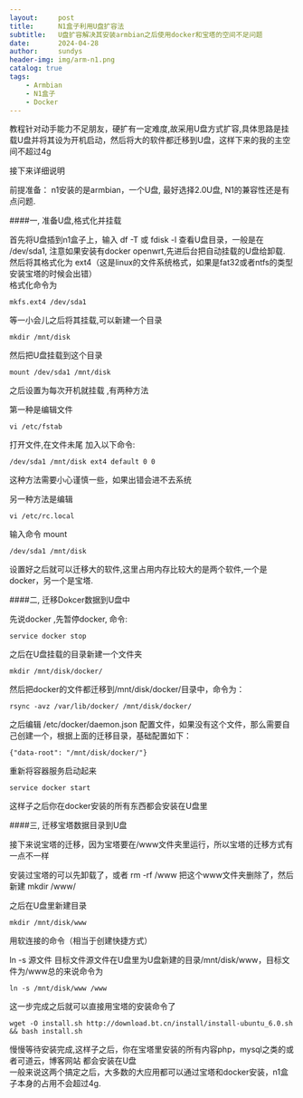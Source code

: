 ```yaml
---
layout:     post
title:      N1盒子利用U盘扩容法
subtitle:   U盘扩容解决其安装armbian之后使用docker和宝塔的空间不足问题 
date:       2024-04-28
author:     sundys
header-img: img/arm-n1.png
catalog: true
tags:
    - Armbian
    - N1盒子
    - Docker	
---
```


教程针对动手能力不足朋友，硬扩有一定难度,故采用U盘方式扩容,具体思路是挂载U盘并将其设为开机启动，然后将大的软件都迁移到U盘，这样下来的我的主空间不超过4g

接下来详细说明  

前提准备：  n1安装的是armbian，一个U盘, 最好选择2.0U盘, N1的兼容性还是有点问题.

####一, 准备U盘,格式化并挂载

首先将U盘插到n1盒子上，输入 df -T 或 fdisk -l  查看U盘目录，一般是在 /dev/sda1, 注意如果安装有docker openwrt,先进后台把自动挂载的U盘给卸载.
然后将其格式化为 ext4（这是linux的文件系统格式，如果是fat32或者ntfs的类型安装宝塔的时候会出错）  
格式化命令为 
```
mkfs.ext4 /dev/sda1
```
等一小会儿之后将其挂载,可以新建一个目录  

```
mkdir /mnt/disk  
```
然后把U盘挂载到这个目录  
```
mount /dev/sda1 /mnt/disk
```
之后设置为每次开机就挂载 ,有两种方法  

第一种是编辑文件 
```
vi /etc/fstab  
```
打开文件,在文件未尾 加入以下命令:

```
/dev/sda1 /mnt/disk ext4 default 0 0
```
这种方法需要小心谨慎一些，如果出错会进不去系统  

另一种方法是编辑 

```
vi /etc/rc.local  
```
输入命令 mount

```
/dev/sda1 /mnt/disk
```

设置好之后就可以迁移大的软件,这里占用内存比较大的是两个软件,一个是docker，另一个是宝塔.

####二, 迁移Dokcer数据到U盘中

先说docker ,先暂停docker, 命令:

```
service docker stop  
```

之后在U盘挂载的目录新建一个文件夹  
```
mkdir /mnt/disk/docker/  
```

然后把docker的文件都迁移到/mnt/disk/docker/目录中，命令为：
```
rsync -avz /var/lib/docker/ /mnt/disk/docker/  
```
之后编辑 /etc/docker/daemon.json 配置文件，如果没有这个文件，那么需要自己创建一个，根据上面的迁移目录，基础配置如下：  

```
{"data-root": "/mnt/disk/docker/"} 
 ```
  
重新将容器服务启动起来  
```
service docker start  
```
这样子之后你在docker安装的所有东西都会安装在U盘里

####三, 迁移宝塔数据目录到U盘

接下来说宝塔的迁移，因为宝塔要在/www文件夹里运行，所以宝塔的迁移方式有一点不一样  

安装过宝塔的可以先卸载了，或者 rm -rf /www 把这个www文件夹删除了，然后新建 mkdir /www/

之后在U盘里新建目录 

```
mkdir /mnt/disk/www  
```
用软连接的命令（相当于创建快捷方式）

ln -s 源文件 目标文件源文件在U盘里为U盘新建的目录/mnt/disk/www，目标文件为/www总的来说命令为

```
ln -s /mnt/disk/www /www
```
这一步完成之后就可以直接用宝塔的安装命令了

```
wget -O install.sh http://download.bt.cn/install/install-ubuntu_6.0.sh && bash install.sh
```

慢慢等待安装完成,这样子之后，你在宝塔里安装的所有内容php，mysql之类的或者可道云，博客网站 都会安装在U盘  
一般来说这两个搞定之后，大多数的大应用都可以通过宝塔和docker安装，n1盒子本身的占用不会超过4g.